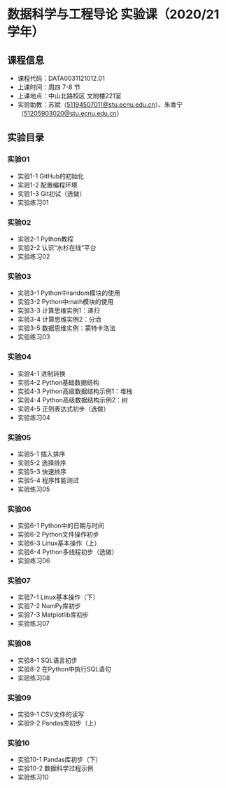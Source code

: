 # 数据科学与工程导论 实验课（2020/21学年）

## 课程信息

* 课程代码：DATA0031121012.01
* 上课时间：周四 7-8 节
* 上课地点：中山北路校区 文附楼221室
* 实验助教：苏斌（51194507011@stu.ecnu.edu.cn）、朱香宁（51205903020@stu.ecnu.edu.cn）

## 实验目录

### 实验01

* 实验1-1 GitHub的初始化
* 实验1-2 配置编程环境
* 实验1-3 Git初试（选做）
* 实验练习01

### 实验02

* 实验2-1 Python教程
* 实验2-2 认识“水杉在线”平台
* 实验练习02

### 实验03

* 实验3-1 Python中random模块的使用
* 实验3-2 Python中math模块的使用
* 实验3-3 计算思维实例1：递归
* 实验3-4 计算思维实例2：分治
* 实验3-5 数据思维实例：蒙特卡洛法
* 实验练习03

### 实验04

* 实验4-1 进制转换
* 实验4-2 Python基础数据结构
* 实验4-3 Python高级数据结构示例1：堆栈
* 实验4-4 Python高级数据结构示例2：树
* 实验4-5 正则表达式初步（选做）
* 实验练习04

### 实验05

* 实验5-1 插入排序
* 实验5-2 选择排序
* 实验5-3 快速排序
* 实验5-4 程序性能测试
* 实验练习05

### 实验06

* 实验6-1 Python中的日期与时间
* 实验6-2 Python文件操作初步
* 实验6-3 Linux基本操作（上）
* 实验6-4 Python多线程初步（选做）
* 实验练习06

### 实验07

* 实验7-1 Linux基本操作（下）
* 实验7-2 NumPy库初步
* 实验7-3 Matplotlib库初步
* 实验练习07

### 实验08

* 实验8-1 SQL语言初步
* 实验8-2 在Python中执行SQL语句
* 实验练习08

### 实验09

* 实验9-1 CSV文件的读写
* 实验9-2 Pandas库初步（上）

### 实验10

* 实验10-1 Pandas库初步（下）
* 实验10-2 数据科学过程示例
* 实验练习10